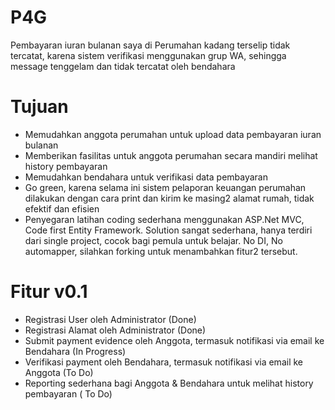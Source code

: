 # P4G
Pembayaran iuran bulanan saya di Perumahan kadang terselip tidak tercatat, karena sistem verifikasi menggunakan grup WA, sehingga message tenggelam dan tidak tercatat oleh bendahara

# Tujuan
- Memudahkan anggota perumahan untuk upload data pembayaran iuran bulanan
- Memberikan fasilitas untuk anggota perumahan secara mandiri melihat history pembayaran
- Memudahkan bendahara untuk verifikasi data pembayaran
- Go green, karena selama ini sistem pelaporan keuangan perumahan dilakukan dengan cara print dan kirim ke masing2 alamat rumah, tidak efektif dan efisien
- Penyegaran latihan coding sederhana menggunakan ASP.Net MVC, Code first Entity Framework. Solution sangat sederhana, hanya terdiri dari single project, cocok bagi pemula untuk belajar. No DI, No automapper, silahkan forking untuk menambahkan fitur2 tersebut.

# Fitur v0.1
- Registrasi User oleh Administrator (Done)
- Registrasi Alamat oleh Administrator (Done)
- Submit payment evidence oleh Anggota, termasuk notifikasi via email ke Bendahara (In Progress)
- Verifikasi payment oleh Bendahara, termasuk notifikasi via email ke Anggota (To Do)
- Reporting sederhana bagi Anggota & Bendahara untuk melihat history pembayaran ( To Do)
